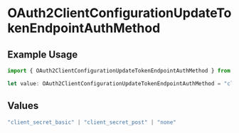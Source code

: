 # OAuth2ClientConfigurationUpdateTokenEndpointAuthMethod

## Example Usage

```typescript
import { OAuth2ClientConfigurationUpdateTokenEndpointAuthMethod } from "@polar-sh/sdk/models/components";

let value: OAuth2ClientConfigurationUpdateTokenEndpointAuthMethod = "client_secret_post";
```

## Values

```typescript
"client_secret_basic" | "client_secret_post" | "none"
```
